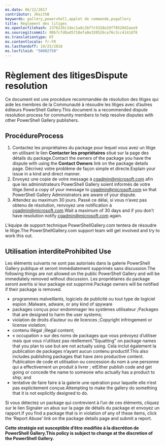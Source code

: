 ```yaml
---
ms.date: 06/12/2017
contributor: JKeithB
keywords: gallery,powershell,applet de commande,psgallery
title: Règlement des litiges
ms.openlocfilehash: 2376226c14ec1a8c2bf7c9328e29f79528d2aee9
ms.sourcegitcommit: 98b7cfd8ad5718efa8e320526ca76c3cc4141d78
ms.translationtype: HT
ms.contentlocale: fr-FR
ms.lasthandoff: 10/25/2018
ms.locfileid: "50002750"
---
```

# <a name="dispute-resolution"></a><span data-ttu-id="6ceaf-103">Règlement des litiges</span><span class="sxs-lookup"><span data-stu-id="6ceaf-103">Dispute resolution</span></span>

<span data-ttu-id="6ceaf-104">Ce document est une procédure recommandée de résolution des litiges qui aide les membres de la Communauté à résoudre les litiges avec d’autres éditeurs PowerShell Gallery.</span><span class="sxs-lookup"><span data-stu-id="6ceaf-104">This document is a recommended dispute resolution process for community members to help resolve disputes with other PowerShell Gallery publishers.</span></span>

## <a name="process"></a><span data-ttu-id="6ceaf-105">Procédure</span><span class="sxs-lookup"><span data-stu-id="6ceaf-105">Process</span></span>

1. <span data-ttu-id="6ceaf-106">Contactez les propriétaires du package pour lequel vous avez un litige en utilisant le lien **Contacter les propriétaires** situé sur la page des détails du package.</span><span class="sxs-lookup"><span data-stu-id="6ceaf-106">Contact the owners of the package you have the dispute with using the **Contact Owners** link on the package details page.</span></span>
   <span data-ttu-id="6ceaf-107">Décrivez votre problème de façon simple et directe.</span><span class="sxs-lookup"><span data-stu-id="6ceaf-107">Explain your issue in a kind and direct manner.</span></span>
2. <span data-ttu-id="6ceaf-108">Envoyez une copie de votre message à [cgadmin@microsoft.com](mailto:cgadmin@microsoft.com) afin que les administrateurs PowerShell Gallery soient informés de votre litige.</span><span class="sxs-lookup"><span data-stu-id="6ceaf-108">Send a copy of your message to [cgadmin@microsoft.com](mailto:cgadmin@microsoft.com) so that PowerShell Gallery Administrators are aware of your dispute.</span></span>
3. <span data-ttu-id="6ceaf-109">Attendez au maximum 30 jours. Passé ce délai, si vous n’avez pas obtenu de résolution, renvoyez une notification à [cgadmin@microsoft.com](mailto:cgadmin@microsoft.com).</span><span class="sxs-lookup"><span data-stu-id="6ceaf-109">Wait a maximum of 30 days and if you don’t have resolution notify [cgadmin@microsoft.com](mailto:cgadmin@microsoft.com) again.</span></span>

<span data-ttu-id="6ceaf-110">L’équipe de support technique PowerShellGallery.com tentera de résoudre le litige.</span><span class="sxs-lookup"><span data-stu-id="6ceaf-110">The PowerShellGallery.com support team will get involved and try to work this out.</span></span>

## <a name="prohibited-use"></a><span data-ttu-id="6ceaf-111">Utilisation interdite</span><span class="sxs-lookup"><span data-stu-id="6ceaf-111">Prohibited Use</span></span>

<span data-ttu-id="6ceaf-112">Les éléments suivants ne sont pas autorisés dans la galerie PowerShell Gallery publique et seront immédiatement supprimés sans discussion.</span><span class="sxs-lookup"><span data-stu-id="6ceaf-112">The following things are not allowed on the public PowerShell Gallery and will be immediately removed without discussion.</span></span>  <span data-ttu-id="6ceaf-113">Les propriétaires du package seront avertis si leur package est supprimé.</span><span class="sxs-lookup"><span data-stu-id="6ceaf-113">Package owners will be notified if their package is removed.</span></span>

- <span data-ttu-id="6ceaf-114">programmes malveillants, logiciels de publicité ou tout type de logiciel espion ;</span><span class="sxs-lookup"><span data-stu-id="6ceaf-114">Malware, adware, or any kind of spyware</span></span>
- <span data-ttu-id="6ceaf-115">packages conçus pour endommager les systèmes utilisateur ;</span><span class="sxs-lookup"><span data-stu-id="6ceaf-115">Packages that are designed to harm the user systems;</span></span>
- <span data-ttu-id="6ceaf-116">violation de droits d’auteur ou de licences ;</span><span class="sxs-lookup"><span data-stu-id="6ceaf-116">Copyright infringement or license violation;</span></span>
- <span data-ttu-id="6ceaf-117">contenu illégal ;</span><span class="sxs-lookup"><span data-stu-id="6ceaf-117">Illegal content;</span></span>
- <span data-ttu-id="6ceaf-118">« occupation » sur des noms de packages que vous prévoyez d’utiliser mais que vous n’utilisez pas réellement.</span><span class="sxs-lookup"><span data-stu-id="6ceaf-118">"Squatting" on package names that you plan to use but are not actually using.</span></span> <span data-ttu-id="6ceaf-119">Cela inclut également la publication de packages n’ayant aucun contenu productif.</span><span class="sxs-lookup"><span data-stu-id="6ceaf-119">This also includes publishing packages that have zero productive content.</span></span>
  <span data-ttu-id="6ceaf-120">Publication de code et utilisation ou concession du nom à une personne qui a effectivement un produit à livrer ; et</span><span class="sxs-lookup"><span data-stu-id="6ceaf-120">Either publish code and get going or concede the name to someone who actually has a product to ship; and</span></span>
- <span data-ttu-id="6ceaf-121">tentative de faire faire à la galerie une opération pour laquelle elle n’est pas explicitement conçue.</span><span class="sxs-lookup"><span data-stu-id="6ceaf-121">Attempting to make the gallery do something that it is not explicitly designed to do.</span></span>

<span data-ttu-id="6ceaf-122">Si vous détectez un package qui contrevient à l’un de ces éléments, cliquez sur le lien Signaler un abus sur la page de détails du package et envoyez un rapport.</span><span class="sxs-lookup"><span data-stu-id="6ceaf-122">If you find a package that is in violation of any of these items, click the ‘Report Abuse’ link on the package details page and submit a report.</span></span>

<span data-ttu-id="6ceaf-123">**Cette stratégie est susceptible d’être modifiée à la discrétion de PowerShell Gallery.**</span><span class="sxs-lookup"><span data-stu-id="6ceaf-123">**This policy is subject to change at the discretion of the PowerShell Gallery.**</span></span>
